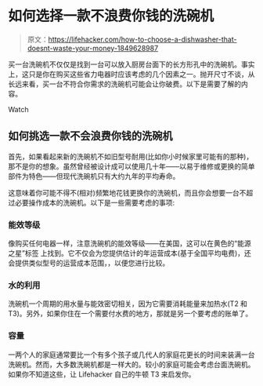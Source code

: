 # 如何选择一款不浪费你钱的洗碗机

> 原文：<https://lifehacker.com/how-to-choose-a-dishwasher-that-doesnt-waste-your-money-1849628987>

买一台洗碗机不仅仅是找到一台可以放入厨房台面下的长方形孔中的洗碗机。事实上，这只是你在购买这些省力电器时应该考虑的几个因素之一。抛开尺寸不谈，从长远来看，买一台不符合你需求的洗碗机可能会让你破费。以下是需要了解的内容。

Watch

## 如何挑选一款不会浪费你钱的洗碗机

首先，如果看起来新的洗碗机不如旧型号耐用(比如你小时候家里可能有的那种)，那不是你的想象。虽然曾经被设计成可以使用几十年——以易于维修或更换的简单部件为特色——但现代洗碗机只有大约九年的平均寿命。

这意味着你可能不得不(相对)频繁地花钱更换你的洗碗机，而且你会想要一台不超过必要操作成本的洗碗机。以下是一些需要考虑的事项:

### 能效等级

像购买任何电器一样，注意洗碗机的能效等级——在美国，这可以在黄色的“能源之星”标签 上找到。它不仅会为您提供估计的年运营成本(基于全国平均电费)，还会提供类似型号的运营成本范围，，以便您进行比较。

### 水的利用

洗碗机一个周期的用水量与能效密切相关，因为它需要消耗能量来加热水(T2 和 T3)。另外，如果你住在一个需要付水费的地方，那就是另一个要考虑的账单了。

### 容量

一两个人的家庭通常要比一个有多个孩子或几代人的家庭花更长的时间来装满一台洗碗机。然而，大多数洗碗机都是一样大的。较小的家庭可能会考虑台面洗碗机。如果你不知道这些，让 Lifehacker 自己的牛顿 T3 来启发你。